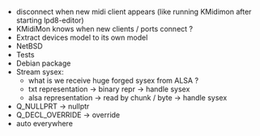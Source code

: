 - disconnect when new midi client appears (like running KMidimon after starting lpd8-editor)
- KMidiMon knows when new clients / ports connect ?
- Extract devices model to its own model
- NetBSD
- Tests
- Debian package
- Stream sysex:
  - what is we receive huge forged sysex from ALSA ?
  - txt representation -> binary repr -> handle sysex
  - alsa representation -> read by chunk / byte -> handle sysex
- Q_NULLPRT -> nullptr
- Q_DECL_OVERRIDE -> override
- auto everywhere
